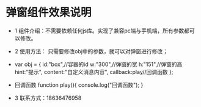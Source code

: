 # 弹窗组件效果说明 #

+ 1 组件介绍：不需要依赖任何js库。实现了兼容pc端与手机端，所有参数都可以修改。
+ 2 使用方法：
 只需要修改obj中的参数，就可以对弹窗进行修改；
+ var obj = {
		id:"box",//容器的id
		w:"300",//弹窗的宽
		h:"151",//弹窗的高
		hint:"提示",
		content:"自定义消息内容",
		callback:play//回调函数
	};
	
+ 回调函数
	function play(){
		console.log("回调函数");
	}
+ 3 联系方式：18636476958